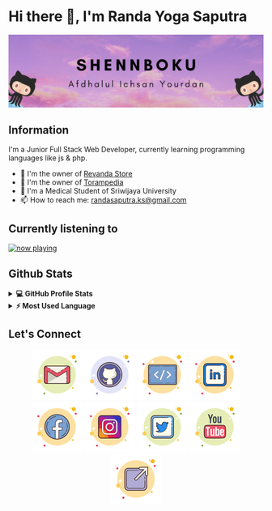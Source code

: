 # Hi there 👋, I'm Randa Yoga Saputra
![I'm Randa Yoga Saputra](https://raw.githubusercontent.com/ShennBoku/ShennBoku/main/Shennboku.png)

## Information

I'm a Junior Full Stack Web Developer, currently learning programming languages like js & php.
- 🔭 I'm the owner of [Revanda Store](https://revandastore.com)
- 🌱 I'm the owner of [Torampedia](https://torampedia.my.id)
- 💼 I'm a Medical Student of Sriwijaya University
- 📫 How to reach me: randasaputra.ks@gmail.com


## Currently listening to

<a href="https://volt.fm/Yoga_Saputra" target="_blank"><img src="https://spotify-nowplay-badge-shennboku.vercel.app/api/now-playing.svg" width="540" height="52" alt="now playing"></a>

  
## Github Stats

<details> 
  <summary><b>💻 GitHub Profile Stats</b></summary>
  <br/>
  <p align="center">
      <a href="https://github.com/anuraghazra/github-readme-stats"><img alt="Yoga's Github Stats" src="https://github-readme-stats.vercel.app/api?username=yogadev1990&show_icons=true&count_private=true&theme=algolia" height="192px"/></a>
      <br/>
      <sup><sub><b>Note:</b> Top languages is only a metric of the languages my public code consists of and doesn't reflect experience or skill level.</sub></sup>
  </p>
</details>
<details>
  <summary><b>⚡ Most Used Language</b></summary>
  <br/>
  <p align="center">
      <img src="https://github-readme-stats.vercel.app/api/top-langs?username=yogadev1990&show_icons=true&locale=en&layout=compact&theme=algolia" alt="Most used language" height="192px"/>
  </p>
</details>


## Let's Connect

<p align="center">
    <a href="mailto:afdhalul@shenn.id" target="BLANK"><img src="https://raw.githubusercontent.com/ShennBoku/ShennBoku/main/assets/images/icons8-bubbles-gmail.png" alt="Gmail"/></a>
    <a href="https://github.com/ShennBoku"><img src="https://raw.githubusercontent.com/ShennBoku/ShennBoku/main/assets/images/icons8-bubbles-github.png" alt="Github"/></a>
	<a href="https://dev.to/ShennBoku" target="BLANK"><img src="https://raw.githubusercontent.com/ShennBoku/ShennBoku/main/assets/images/icons8-bubbles-dev.png" alt="dev.to"/></a>
	<a href="https://linkedin.com/in/afdhalul-ichsan-yourdan" target="BLANK"><img src="https://raw.githubusercontent.com/ShennBoku/ShennBoku/main/assets/images/icons8-bubbles-linkedin.png" alt="LinkedIn"/></a>
	<a href="https://facebook.com/ShennBoku" target="BLANK"><img src="https://raw.githubusercontent.com/ShennBoku/ShennBoku/main/assets/images/icons8-bubbles-facebook.png" alt="Facebook"/></a>
	<a href="https://instagram.com/ShennBoku/" target="BLANK"><img src="https://raw.githubusercontent.com/ShennBoku/ShennBoku/main/assets/images/icons8-bubbles-instagram.png" alt="Instagram"/></a>
	<a href="https://twitter.com/ShennBoku" target="BLANK"><img src="https://raw.githubusercontent.com/ShennBoku/ShennBoku/main/assets/images/icons8-bubbles-twitter.png" alt="Twitter"/></a>
	<a href="https://youtube.com/@ShennBoku" target="BLANK"><img src="https://raw.githubusercontent.com/ShennBoku/ShennBoku/main/assets/images/icons8-bubbles-youtube.png" alt="Youtube"/></a>
	<a href="https://www.shenn.id/" target="BLANK"><img src="https://raw.githubusercontent.com/ShennBoku/ShennBoku/main/assets/images/icons8-bubbles-extlink.png" alt="Website"/></a>
</p>
